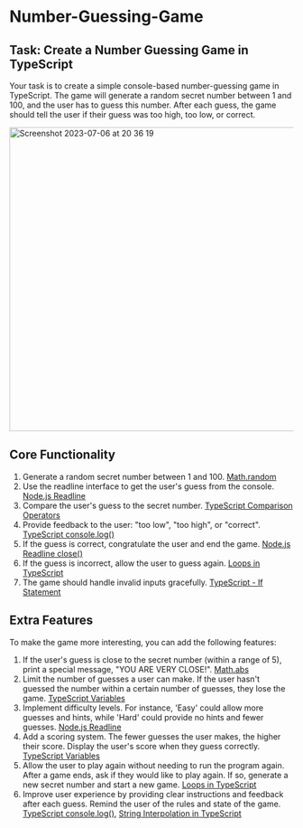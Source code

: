 # Number-Guessing-Game

## Task: Create a Number Guessing Game in TypeScript

Your task is to create a simple console-based number-guessing game in TypeScript. The game will generate a random secret number between 1 and 100, and the user has to guess this number. After each guess, the game should tell the user if their guess was too high, too low, or correct.

<img width="538" alt="Screenshot 2023-07-06 at 20 36 19" src="https://github.com/RihardsTirums/Number-Guessing-Game/assets/38011256/52a8175b-7f50-4fef-b4ad-939000bb9f76">

## Core Functionality

1. Generate a random secret number between 1 and 100. [Math.random](https://developer.mozilla.org/en-US/docs/Web/JavaScript/Reference/Global_Objects/Math/random)
2. Use the readline interface to get the user's guess from the console. [Node.js Readline](https://nodejs.org/api/readline.html)
3. Compare the user's guess to the secret number. [TypeScript Comparison Operators](https://www.w3schools.blog/typescript-operators)
4. Provide feedback to the user: "too low", "too high", or "correct". [TypeScript console.log()](https://developer.mozilla.org/en-US/docs/Web/API/console/log)
5. If the guess is correct, congratulate the user and end the game. [Node.js Readline close()](https://nodejs.org/api/readline.html#rlclose)
6. If the guess is incorrect, allow the user to guess again. [Loops in TypeScript](https://www.tutorialspoint.com/typescript/typescript_loops.htm#)
7. The game should handle invalid inputs gracefully. [TypeScript - If Statement](https://www.tutorialspoint.com/typescript/typescript_if_statement.htm)

## Extra Features

To make the game more interesting, you can add the following features:

1. If the user's guess is close to the secret number (within a range of 5), print a special message, "YOU ARE VERY CLOSE!". [Math.abs](https://developer.mozilla.org/en-US/docs/Web/JavaScript/Reference/Global_Objects/Math/abs)
2. Limit the number of guesses a user can make. If the user hasn't guessed the number within a certain number of guesses, they lose the game. [TypeScript Variables](https://www.typescriptlang.org/docs/handbook/variable-declarations.html)
3. Implement difficulty levels. For instance, 'Easy' could allow more guesses and hints, while 'Hard' could provide no hints and fewer guesses. [Node.js Readline](https://nodejs.org/api/readline.html)
4. Add a scoring system. The fewer guesses the user makes, the higher their score. Display the user's score when they guess correctly. [TypeScript Variables](https://www.typescriptlang.org/docs/handbook/variable-declarations.html)
5. Allow the user to play again without needing to run the program again. After a game ends, ask if they would like to play again. If so, generate a new secret number and start a new game. [Loops in TypeScript](https://www.tutorialspoint.com/typescript/typescript_loops.htm#)
6. Improve user experience by providing clear instructions and feedback after each guess. Remind the user of the rules and state of the game. [TypeScript console.log()](https://developer.mozilla.org/en-US/docs/Web/API/console/log), [String Interpolation in TypeScript](https://upmostly.com/typescript/string-interpolation-in-typescript)

